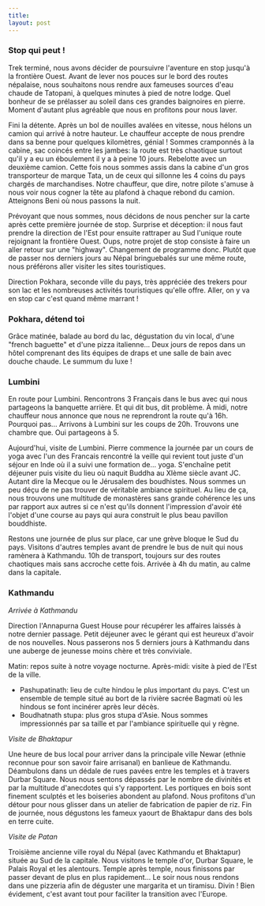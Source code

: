 ```yaml
---
title: 
layout: post
---
```


### Stop qui peut !

Trek terminé, nous avons décider de poursuivre l'aventure en stop jusqu'à la frontière Ouest. Avant de lever nos pouces sur le bord des routes népalaise, nous souhaitons nous rendre aux fameuses sources d'eau chaude de Tatopani, à quelques minutes à pied de notre lodge. Quel bonheur de se prélasser au soleil dans ces grandes baignoires en pierre. Moment d'autant plus agréable que nous en profitons pour nous laver. 

Fini la détente. Après un bol de nouilles avalées en vitesse, nous hélons un camion qui arrivé à notre hauteur. Le chauffeur accepte de nous prendre dans sa benne pour quelques kilomètres, génial ! Sommes cramponnés à la cabine, sac coincés entre les jambes: la route est très chaotique surtout qu'il y a eu un éboulement il y a à peine 10 jours. Rebelotte avec un deuxième camion. Cette fois nous sommes assis dans la cabine d'un gros transporteur de marque Tata, un de ceux qui sillonne les 4 coins du pays chargés de marchandises. Notre chauffeur, que dire, notre pilote s'amuse à nous voir nous cogner la tête au plafond à chaque rebond du camion. Atteignons Beni où nous passons la nuit. 

Prévoyant que nous sommes, nous décidons de nous pencher sur la carte après cette première journée de stop. Surprise et déception: il nous faut prendre la direction de l'Est pour ensuite rattraper au Sud l'unique route rejoignant la frontière Ouest. Oups, notre projet de stop consiste à faire un aller retour sur une "highway". Changement de programme donc. Plutôt que de passer nos derniers jours au Népal bringuebalés sur une même route, nous préférons aller visiter les sites touristiques. 

Direction Pokhara, seconde ville du pays, très appréciée des trekers pour son lac et les nombreuses activités touristiques qu'elle offre. Aller, on y va en stop car c'est quand même marrant !

### Pokhara, détend toi

Grâce matinée, balade au bord du lac, dégustation du vin local, d'une "french baguette" et d'une pizza italienne... Deux jours de repos dans un hôtel comprenant des lits équipes de draps et une salle de bain avec douche chaude. Le summum du luxe !

### Lumbini

En route pour Lumbini. Rencontrons 3 Français dans le bus avec qui nous partageons la banquette arrière. Et qui dit bus, dit problème. À midi, notre chauffeur nous annonce que nous ne reprendront la route qu'à 16h. Pourquoi pas... Arrivons à Lumbini sur les coups de 20h. Trouvons une chambre que. Oui partageons à 5. 

Aujourd'hui, visite de Lumbini. Pierre commence la journée par un cours de yoga avec l'un des Francais rencontré la veille qui revient tout juste d'un séjour en Inde où il a suivi une formation de... yoga. S'enchaîne petit déjeuner puis visite du lieu où naquit Buddha au XIème siècle avant JC. Autant dire la Mecque ou le Jérusalem des boudhistes. Nous sommes un peu déçu de ne pas trouver de véritable ambiance spirituel. Au lieu de ça, nous trouvons une multitude de monastères sans grande cohérence les uns par rapport aux autres si ce n'est qu'ils donnent l'impression d'avoir été l'objet d'une course au pays qui aura construit le plus beau pavillon bouddhiste. 

Restons une journée de plus sur place, car une grève bloque le Sud du pays. Visitons d'autres temples avant de prendre le bus de nuit qui nous ramènera à Kathmandu. 10h de transport, toujours sur des routes chaotiques mais sans accroche cette fois. Arrivée à 4h du matin, au calme dans la capitale. 

### Kathmandu

*Arrivée à Kathmandu*

Direction l'Annapurna Guest House pour récupérer les affaires laissés à notre dernier passage. Petit déjeuner avec le gérant qui est heureux d'avoir de nos nouvelles. Nous passerons nos 5 derniers jours à Kathmandu dans une auberge de jeunesse moins chère et très conviviale. 

Matin: repos suite à notre voyage nocturne. Après-midi: visite à pied de l'Est de la ville. 

- Pashupatinath: lieu de culte hindou le plus important du pays. C'est un ensemble de temple situé au bort de la rivière sacrée Bagmati où les hindous se font incinérer après leur décès. 
- Boudhatnath stupa: plus gros stupa d'Asie. Nous sommes impressionnés par sa taille et par l'ambiance spirituelle qui y règne. 

*Visite de Bhaktapur*

Une heure de bus local pour arriver dans la principale ville Newar (ethnie reconnue pour son savoir faire arrisanal) en banlieue de Kathmandu. Déambulons dans un dédale de rues pavées entre les temples et à travers Durbar Square. Nous nous sentons dépassés par le nombre de divinités et par la multitude d'anecdotes qui s'y rapportent. Les portiques en bois sont finement sculptés et les boiseries abondent au plafond. Nous profitons d'un détour pour nous glisser dans un atelier de fabrication de papier de riz. Fin de journée, nous dégustons les fameux yaourt de Bhaktapur dans des bols en terre cuite. 

*Visite de Patan*

Troisième ancienne ville royal du Népal (avec Kathmandu et Bhaktapur) située au Sud de la capitale. Nous visitons le temple d'or, Durbar Square, le Palais Royal et les alentours. Temple après temple, nous finissons par passer devant de plus en plus rapidement... Le soir nous nous rendons dans une pizzeria afin de déguster une margarita et un tiramisu. Divin ! Bien évidement, c'est avant tout pour faciliter la transition avec l'Europe. 

